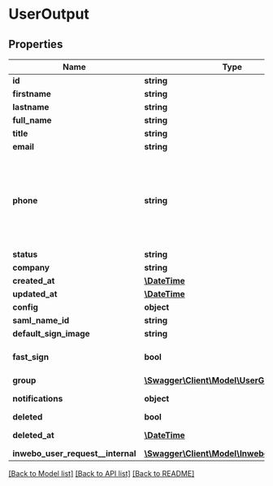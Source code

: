 # UserOutput

## Properties
Name | Type | Description | Notes
------------ | ------------- | ------------- | -------------
**id** | **string** | Object&#39;s ID | [optional] 
**firstname** | **string** | User&#39;s firstname | 
**lastname** | **string** | User&#39;s lastname | 
**full_name** | **string** | User&#39;s full name | [optional] 
**title** | **string** | User&#39;s title | [optional] 
**email** | **string** | User&#39;s email address | 
**phone** | **string** | User&#39;s phone number (mobiles and landline telephones are supported). Phone number must be formatted to E164 (https://en.wikipedia.org/wiki/E.164) which includes the symbol &#39;+&#39; and the country code. For example : +33612131315. All countries are supported. | [optional] 
**status** | **string** | User&#39;s status | [optional] 
**company** | **string** | Company&#39;s ID | [optional] 
**created_at** | [**\DateTime**](\DateTime.md) | Created date of the object | [optional] 
**updated_at** | [**\DateTime**](\DateTime.md) | Updated date of the object | [optional] 
**config** | **object** |  | [optional] 
**saml_name_id** | **string** | ID of SAML | [optional] 
**default_sign_image** | **string** | ID of the default sign image. | [optional] 
**fast_sign** | **bool** | Defines if the fast signature is available for the user on the Yousign application | [optional] 
**group** | [**\Swagger\Client\Model\UserGroup**](UserGroup.md) |  | [optional] 
**notifications** | **object** | Defines if the notifications are enable ou disable for entities | [optional] 
**deleted** | **bool** | Defines if the User is deleted or not | [optional] 
**deleted_at** | [**\DateTime**](\DateTime.md) | Defines the date where the user has been deleted | [optional] 
**inwebo_user_request__internal** | [**\Swagger\Client\Model\InweboUserRequest**](InweboUserRequest.md) |  | [optional] 

[[Back to Model list]](../README.md#documentation-for-models) [[Back to API list]](../README.md#documentation-for-api-endpoints) [[Back to README]](../README.md)


